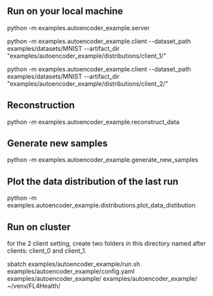 
## Run on your local machine
python -m examples.autoencoder_example.server 

python -m examples.autoencoder_example.client --dataset_path examples/datasets/MNIST --artifact_dir "examples/autoencoder_example/distributions/client_1/"

python -m examples.autoencoder_example.client --dataset_path examples/datasets/MNIST --artifact_dir "examples/autoencoder_example/distributions/client_2/"

## Reconstruction
python -m examples.autoencoder_example.reconstruct_data

## Generate new samples
python -m examples.autoencoder_example.generate_new_samples

## Plot the data distribution of the last run
python -m examples.autoencoder_example.distributions.plot_data_distibution

## Run on cluster
for the 2 client setting, create two folders in this directory named after clients: client_0 and client_1.

sbatch examples/autoencoder_example/run.sh examples/autoencoder_example/config.yaml examples/autoencoder_example/ examples/autoencoder_example/ ~/venv/FL4Health/

